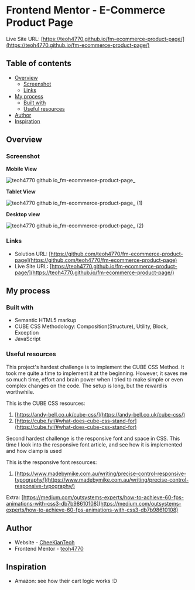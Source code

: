 # Frontend Mentor - E-Commerce Product Page

Live Site URL: [https://teoh4770.github.io/fm-ecommerce-product-page/](https://teoh4770.github.io/fm-ecommerce-product-page/)

## Table of contents

- [Overview](#overview)
  - [Screenshot](#screenshot)
  - [Links](#links)
- [My process](#my-process)
  - [Built with](#built-with)
  - [Useful resources](#useful-resources)
- [Author](#author)
- [Inspiration](#inspiration)

## Overview

### Screenshot

**Mobile View**

![teoh4770 github io_fm-ecommerce-product-page_](https://github.com/teoh4770/fm-ecommerce-product-page/assets/98545971/a7203c06-004d-4fea-8dba-30d1b46695bd)

**Tablet View**

![teoh4770 github io_fm-ecommerce-product-page_ (1)](https://github.com/teoh4770/fm-ecommerce-product-page/assets/98545971/e97dfe76-4e99-4f3e-9218-667cf97098fd)

**Desktop view**

![teoh4770 github io_fm-ecommerce-product-page_ (2)](https://github.com/teoh4770/fm-ecommerce-product-page/assets/98545971/acca551c-43a7-4832-9bd2-45ce1643fc34)

### Links

- Solution URL: [https://github.com/teoh4770/fm-ecommerce-product-page](https://github.com/teoh4770/fm-ecommerce-product-page)
- Live Site URL: [https://teoh4770.github.io/fm-ecommerce-product-page/](https://teoh4770.github.io/fm-ecommerce-product-page/)

## My process

### Built with

- Semantic HTML5 markup
- CUBE CSS Methodology: Composition(Structure), Utility, Block, Exception
- JavaScript

### Useful resources

This project's hardest challenge is to implement the CUBE CSS Method. It took me quite a time to implement it at the beginning. However, it saves me so much time, effort and brain power when I tried to make simple or even complex changes on the code. The setup is long, but the reward is worthwhile.

This is the CUBE CSS resources:
1. [https://andy-bell.co.uk/cube-css/](https://andy-bell.co.uk/cube-css/)
2. [https://cube.fyi/#what-does-cube-css-stand-for](https://cube.fyi/#what-does-cube-css-stand-for)

Second hardest challenge is the responsive font and space in CSS. This time I look into the responsive font article, and see how it is implemented and how clamp is used

This is the responsive font resources:
1. [https://www.madebymike.com.au/writing/precise-control-responsive-typography/](https://www.madebymike.com.au/writing/precise-control-responsive-typography/)

Extra:
[https://medium.com/outsystems-experts/how-to-achieve-60-fps-animations-with-css3-db7b98610108](https://medium.com/outsystems-experts/how-to-achieve-60-fps-animations-with-css3-db7b98610108)


## Author

- Website - [CheeKianTeoh](https://github.com/teoh4770/)
- Frontend Mentor - [teoh4770](https://www.frontendmentor.io/profile/teoh4770)

## Inspiration

- Amazon: see how their cart logic works :D
